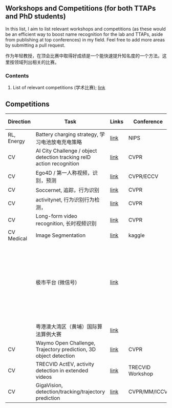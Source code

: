 ## Workshops and Competitions (for both TTAPs and PhD students)

In this list, I aim to list relevant workshops and competitions (as these would be an efficient way to boost name recognition for the lab and TTAPs, aside from publishing at top conferences) in my field. Feel free to add more areas by submitting a pull request.

作为年轻教授，在顶会比赛中取得好成绩是一个能快速提升知名度的一个方法。这里按领域列出相关的比赛。


### Contents
1. List of relevant competitions (学术比赛); [link](#competitions)


## Competitions

| Direction          | Task                                                          | Links                                                                     | Conference         | Start Date                                 | DDL | Meeting Date |
|----------------|-----------------------------------------------------------------------|----------------------------------------------------------------------------|------------------|------------------------------------------|----------|----------|
| RL, Energy | Battery charging strategy, 学习电池放电充电策略                                                  | [link](https://www.aicrowd.com/challenges/neurips-2022-citylearn-challenge)        | NIPS             |                                   07/08 | 10/31 | December     |
| CV             | AI City Challenge / object detection tracking reID action recognition | [link](https://www.aicitychallenge.org/)                                           | CVPR             | March                                      | April      |          |
| CV             | Ego4D / 第一人称视频，识别，预测                                      | [link](https://ego4d-data.org/docs/challenge/)                                     | CVPR/ECCV        |                                          |          |          |
| CV             | Soccernet, 追踪，行为识别                                             | [link](https://www.soccer-net.org/challenges/2022)                                 | CVPR             | March                                      | June      |          |
| CV             | activitynet, 行为识别行为检测，                                       | [link](http://activity-net.org/)                                                   | CVPR             | March                                      | June      |          |
| CV             | Long-form video recognition, 长时视频识别                             | [link](https://sites.google.com/view/loveucvpr22)                                  | CVPR             | April                                      | June      |          |
| CV Medical     | Image Segmentation                                                    | [link](https://www.kaggle.com/competitions/uw-madison-gi-tract-image-segmentation) | kaggle           |                                          |          |          |
|                | 极市平台 (微信号)                                                     | [link](https://www.cvmart.net/list/CCBR2022)                                       |                  | 有国内大学老师当评审嘉宾, 可以让学生参加 |          |          |
|                | 粤港澳大湾区（黄埔）国际算法算例大赛                                  | [link](https://iacc.pazhoulab-huangpu.com/)                                        |                  |                                          |          |          |
| CV             | Waymo Open Challenge, Trajectory prediction, 3D object detection      | [link](https://waymo.com/open/challenges/)                                         | CVPR             |                                          | May     |          |
| CV             | TRECVID ActEV, activity detection in extended videos                  | [link](https://actev.nist.gov/)                                                    | TRECVID Workshop |                                          | October     | November     |
| CV             | GigaVision, detection/tracking/trajectory prediction                  | [link](https://gigavision.cn/?nav=home&type=nav)                                   | CVPR/MM/ICCV     |                                          |          |          |
